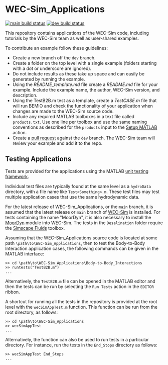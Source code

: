 # WEC-Sim_Applications

[![main build status](https://github.com/WEC-Sim/WEC-Sim_Applications/actions/workflows/run-tests-main.yml/badge.svg)](https://github.com/WEC-Sim/WEC-Sim_Applications/actions/workflows/run-tests-main.yml)
[![dev build status](https://github.com/WEC-Sim/WEC-Sim_Applications/actions/workflows/run-tests-dev.yml/badge.svg)](https://github.com/WEC-Sim/WEC-Sim_Applications/actions/workflows/run-tests-dev.yml)

This repository contains applications of the WEC-Sim code, including tutorials by the WEC-Sim team as well as user-shared examples.

To contribute an example follow these guidelines:

* Create a new branch off the `dev` branch.
* Create a folder on the top level with a single example (folders starting with a dot or underscore are ignored).
* Do not include results as these take up space and can easily be generated by running the example.
* Using the *README_template.md* file create a *README.md* file for your example. Include the example name, the author, WEC-Sim version, and description.
* Using the TestB2B.m test as a template, create a *TestCASE.m* file that will run BEMIO and check the functionality of your application when changes are made to the WEC-Sim source code.
* Include any required MATLAB toolboxes in a text file called `products.txt`. Use one line per toolbox and use the same naming conventions as described for the `products` input to the [Setup MATLAB][106] action.
* Create a [pull request][101] against the `dev` branch. The WEC-Sim team will review your example and add it to the repo.

## Testing Applications

Tests are provided for the applications using the MATLAB [unit testing 
framework][102].

Individual test files are typically found at the same level as a `hydroData`
directory, with a file name like `Test<Something>.m`. These test files may test 
multiple application cases that use the same hydrodynamic data.

For the latest release of WEC-Sim_Applications, or the `main` branch, it is 
assumed that the latest release or `main` branch of [WEC-Sim][103] is 
installed. For tests containing the name "MoorDyn", it is also necessary to 
install the [MoorDyn][104] module into WEC-Sim. The tests in the 
`Desalination` folder require the [Simscape Fluids][105] toolbox.

Assuming that the WEC-Sim_Applications source code is located at some path
`\path\to\WEC-Sim_Applications`, then to test the Body-to-Body Interaction
application cases, the following commands can be given in the MATLAB interface:

```
>> cd \path\to\WEC-Sim_Applications\Body-to-Body_Interactions
>> runtests("TestB2B.m")
...
```

Alternatively, the `TestB2B.m` file can be opened in the MATLAB editor and 
then the tests can be run by selecting the `Run Tests` action in the `EDITOR` 
ribbon.

A shortcut for running all the tests in the repository is provided at the 
root level with the `wecSimAppTest.m` function. This function can be run from 
the root directory, as follows:

```
>> cd \path\to\WEC-Sim_Applications
>> wecSimAppTest
...
```

Alternatively, the function can also be used to run tests in a particular 
directory. For instance, run the tests in the `End_Stops` directory as follows:

```
>> wecSimAppTest End_Stops
...
```

[101]: https://help.github.com/articles/using-pull-requests/
[102]: https://uk.mathworks.com/help/matlab/matlab-unit-test-framework.html
[103]: https://github.com/WEC-Sim/WEC-Sim
[104]: https://github.com/WEC-Sim/MoorDyn
[105]: https://www.mathworks.com/products/simscape-fluids.html
[106]: https://github.com/matlab-actions/setup-matlab?tab=readme-ov-file#set-up-matlab

